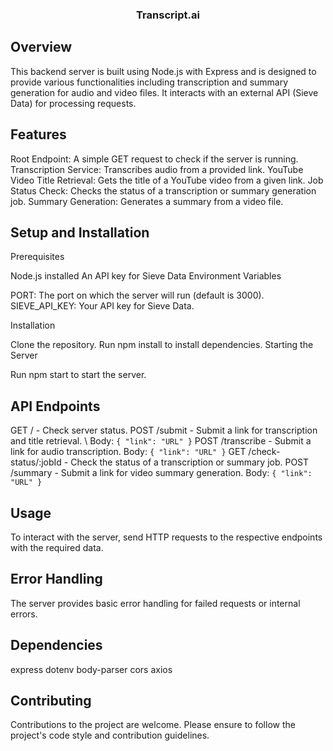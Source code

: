 <div align="center">
  <h3>Transcript.ai</h3>
</div>

## Overview
This backend server is built using Node.js with Express and is designed to provide various functionalities including transcription and summary generation for audio and video files. It interacts with an external API (Sieve Data) for processing requests.

## Features
Root Endpoint: A simple GET request to check if the server is running.
Transcription Service: Transcribes audio from a provided link.
YouTube Video Title Retrieval: Gets the title of a YouTube video from a given link.
Job Status Check: Checks the status of a transcription or summary generation job.
Summary Generation: Generates a summary from a video file.

## Setup and Installation

Prerequisites

Node.js installed
An API key for Sieve Data
Environment Variables

PORT: The port on which the server will run (default is 3000).
SIEVE_API_KEY: Your API key for Sieve Data.

Installation

Clone the repository.
Run npm install to install dependencies.
Starting the Server

Run npm start to start the server.

## API Endpoints
GET / - Check server status. 
POST /submit - Submit a link for transcription and title retrieval. \ 
Body: `{ "link": "URL" }`
POST /transcribe - Submit a link for audio transcription.
Body: `{ "link": "URL" }`
GET /check-status/:jobId - Check the status of a transcription or summary job.
POST /summary - Submit a link for video summary generation.
Body: `{ "link": "URL" }`

## Usage

To interact with the server, send HTTP requests to the respective endpoints with the required data.

## Error Handling

The server provides basic error handling for failed requests or internal errors.

## Dependencies
express
dotenv
body-parser
cors
axios

## Contributing

Contributions to the project are welcome. Please ensure to follow the project's code style and contribution guidelines.